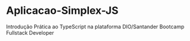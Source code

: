 # Aplicacao-Simplex-JS
 Introdução Prática ao TypeScript na plataforma DIO/Santander Bootcamp Fullstack Developer

